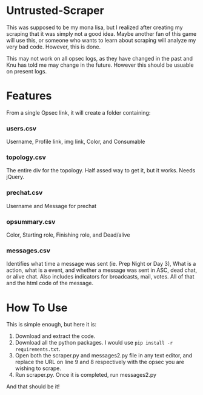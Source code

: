 # Untrusted-Scraper

This was supposed to be my mona lisa, but I realized after creating my scraping that it was simply not a good idea. 
Maybe another fan of this game will use this, or someone who wants to learn about scraping will analyze my very bad code. However, this is done.

This may not work on all opsec logs, as they have changed in the past and Knu has told me may change in the future. However this should be usuable on present logs.


# Features
From a single Opsec link, it will create a folder containing:

###  users.csv
Username, Profile link, img link, Color, and Consumable

### topology.csv
The entire div for the topology. Half assed way to get it, but it works. Needs jQuery.

### prechat.csv
Username and Message for prechat

### opsummary.csv
Color, Starting role, Finishing role, and Dead/alive

### messages.csv
Identifies what time a message was sent (ie. Prep Night or Day 3), What is a action, what is a event, and whether a message was sent in ASC, dead chat, or alive chat. Also includes indicators for broadcasts, mail, votes. All of that and the html code of the message.

# How To Use

This is simple enough, but here it is:

1. Download and extract the code.
2. Download all the python packages. I would use ``` pip install -r requirements.txt ```.
3. Open both the scraper.py and messages2.py file in any text editor, and replace the URL on line 9 and 8 respectively with the opsec you are wishing to scrape.
4. Run scraper.py. Once it is completed, run messages2.py

And that should be it!
